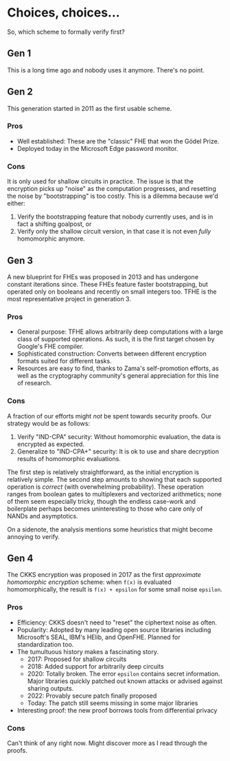 # Choices, choices...

So, which scheme to formally verify first?

## Gen 1

This is a long time ago and nobody uses it anymore.
There's no point.

## Gen 2

This generation started in 2011 as the first usable scheme.

### Pros

* Well established: These are the "classic" FHE that won the Gödel Prize.
* Deployed today in the Microsoft Edge password monitor.

### Cons

It is only used for shallow circuits in practice.
The issue is that the encryption picks up "noise" as the computation progresses, and resetting the noise by "bootstrapping" is too costly.
This is a dilemma because we'd either:
1. Verify the bootstrapping feature that nobody currently uses, and is in fact a shifting goalpost, or
2. Verify only the shallow circuit version, in that case it is not even *fully* homomorphic anymore.

## Gen 3

A new blueprint for FHEs was proposed in 2013 and has undergone constant iterations since.
These FHEs feature faster bootstrapping, but operated only on booleans and recently on small integers too.
TFHE is the most representative project in generation 3.

### Pros

* General purpose: TFHE allows arbitrarily deep computations with a large class of supported operations. As such, it is the first target chosen by Google's FHE compiler.
* Sophisticated construction: Converts between different encryption formats suited for different tasks.
* Resources are easy to find, thanks to Zama's self-promotion efforts, as well as the cryptography community's general appreciation for this line of research.

### Cons

A fraction of our efforts might *not* be spent towards security proofs. Our strategy would be as follows:
1. Verify "IND-CPA" security: Without homomorphic evaluation, the data is encrypted as expected.
2. Generalize to "IND-CPA+" security: It is ok to use and share decryption results of homomorphic evaluations.

The first step is relatively straightforward, as the initial encryption is relatively simple.
The second step amounts to showing that each supported operation is *correct* (with overwhelming probability).
These operation ranges from boolean gates to multiplexers and vectorized arithmetics;
none of them seem especially tricky, though the endless case-work and boilerplate perhaps becomes uninteresting to those who care only of NANDs and asymptotics.

On a sidenote, the analysis mentions some heuristics that might become annoying to verify.

## Gen 4

The CKKS encryption was proposed in 2017 as the first *approximate homomorphic encryption* scheme:
when `f(x)` is evaluated homomorphically, the result is `f(x) + epsilon` for some small noise `epsilon`.

### Pros

* Efficiency: CKKS doesn't need to "reset" the ciphertext noise as often.
* Popularity: Adopted by many leading open source libraries including Microsoft's SEAL, IBM's HElib, and OpenFHE. Planned for standardization too.
* The tumultuous history makes a fascinating story.
	* 2017: Proposed for shallow circuits
	* 2018: Added support for arbitrarily deep circuits
	* 2020: Totally broken. The error `epsilon` contains secret information. Major libraries quickly patched out known attacks or advised against sharing outputs.
	* 2022: Provably secure patch finally proposed
	* Today: The patch still seems missing in some major libraries
* Interesting proof: the new proof borrows tools from differential privacy

### Cons

Can't think of any right now. Might discover more as I read through the proofs.
